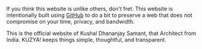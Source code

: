 If you think this website is unlike others, don't fret. This website is intentionally built using <a href="https://www.github.com/kushalsamant" rel="noopener noreferrer" target="_blank">GitHub</a> to do a bit to preserve a web that does not compromise on your time, privacy, and bandwidth.

This is the official website of Kushal&nbsp;Dhananjay&nbsp;Samant, that Architect from India. KUZYA! keeps things simple, thoughtful, and transparent.